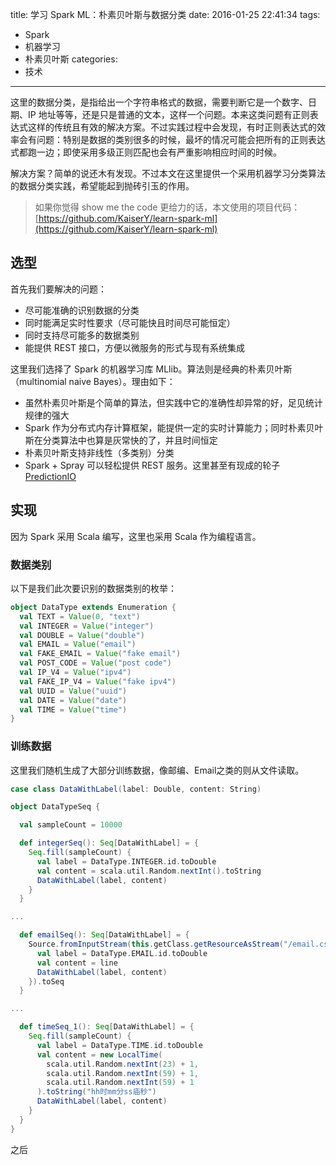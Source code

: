 title: 学习 Spark ML：朴素贝叶斯与数据分类
date: 2016-01-25 22:41:34
tags:
- Spark
- 机器学习
- 朴素贝叶斯
categories:
- 技术
---

这里的数据分类，是指给出一个字符串格式的数据，需要判断它是一个数字、日期、IP 地址等等，还是只是普通的文本，这样一个问题。本来这类问题有正则表达式这样的传统且有效的解决方案。不过实践过程中会发现，有时正则表达式的效率会有问题：特别是数据的类别很多的时候，最坏的情况可能会把所有的正则表达式都跑一边；即使采用多级正则匹配也会有严重影响相应时间的时候。

解决方案？简单的说还木有发现。不过本文在这里提供一个采用机器学习分类算法的数据分类实践，希望能起到抛砖引玉的作用。

> 如果你觉得 show me the code 更给力的话，本文使用的项目代码：[https://github.com/KaiserY/learn-spark-ml](https://github.com/KaiserY/learn-spark-ml)

## 选型

首先我们要解决的问题：

* 尽可能准确的识别数据的分类
* 同时能满足实时性要求（尽可能快且时间尽可能恒定）
* 同时支持尽可能多的数据类别
* 能提供 REST 接口，方便以微服务的形式与现有系统集成

这里我们选择了 Spark 的机器学习库 MLlib。算法则是经典的朴素贝叶斯（multinomial naive Bayes）。理由如下：

* 虽然朴素贝叶斯是个简单的算法，但实践中它的准确性却异常的好，足见统计规律的强大
* Spark 作为分布式内存计算框架，能提供一定的实时计算能力；同时朴素贝叶斯在分类算法中也算是灰常快的了，并且时间恒定
* 朴素贝叶斯支持非线性（多类别）分类
* Spark + Spray 可以轻松提供 REST 服务。这里甚至有现成的轮子 [PredictionIO](https://prediction.io/)

## 实现

因为 Spark 采用 Scala 编写，这里也采用 Scala 作为编程语言。

### 数据类别

以下是我们此次要识别的数据类别的枚举：

```scala
object DataType extends Enumeration {
  val TEXT = Value(0, "text")
  val INTEGER = Value("integer")
  val DOUBLE = Value("double")
  val EMAIL = Value("email")
  val FAKE_EMAIL = Value("fake email")
  val POST_CODE = Value("post code")
  val IP_V4 = Value("ipv4")
  val FAKE_IP_V4 = Value("fake ipv4")
  val UUID = Value("uuid")
  val DATE = Value("date")
  val TIME = Value("time")
}
```

### 训练数据

这里我们随机生成了大部分训练数据，像邮编、Email之类的则从文件读取。

```scala
case class DataWithLabel(label: Double, content: String)

object DataTypeSeq {

  val sampleCount = 10000

  def integerSeq(): Seq[DataWithLabel] = {
    Seq.fill(sampleCount) {
      val label = DataType.INTEGER.id.toDouble
      val content = scala.util.Random.nextInt().toString
      DataWithLabel(label, content)
    }
  }

...

  def emailSeq(): Seq[DataWithLabel] = {
    Source.fromInputStream(this.getClass.getResourceAsStream("/email.csv")).getLines().map(line => {
      val label = DataType.EMAIL.id.toDouble
      val content = line
      DataWithLabel(label, content)
    }).toSeq
  }

...

  def timeSeq_1(): Seq[DataWithLabel] = {
    Seq.fill(sampleCount) {
      val label = DataType.TIME.id.toDouble
      val content = new LocalTime(
        scala.util.Random.nextInt(23) + 1,
        scala.util.Random.nextInt(59) + 1,
        scala.util.Random.nextInt(59) + 1
      ).toString("hh时mm分ss庙秒")
      DataWithLabel(label, content)
    }
  }
}
```

之后
